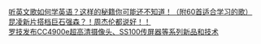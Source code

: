   
[听英文歌如何学英语？这样的秘籍你可能还不知道！（附60首适合学习的歌）](http://www.dianyue.me/archives/704/nx2r7kyms6o5o13f/)  
[昆凌新片搭档巨石强森？！周杰伦都说好！！](http://www.dianyue.me/archives/067/baiuvz62s9ll899p/)  
[罗技发布CC4900e超高清摄像头、SS100传屏器等系列新品和技术](http://www.dianyue.me/archives/088/7qtkd7wuau8wn8j5/)